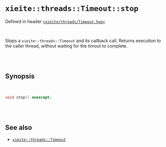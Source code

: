 # `xieite::threads::Timeout::stop`
Defined in header [`<xieite/threads/Timeout.hpp>`](https://github.com/Eczbek/xieite/tree/main/include/xieite/threads/Timeout.hpp)

<br/>

Stops a `xieite::threads::Timeout` and its callback call. Returns execution to the caller thread, without waiting for the timout to complete.

<br/><br/>

## Synopsis

<br/>

```cpp
void stop() noexcept;
```

<br/><br/>

## See also
- [`xieite::threads::Timeout`](https://github.com/Eczbek/xieite/tree/main/docs/threads/Timeout.md)
